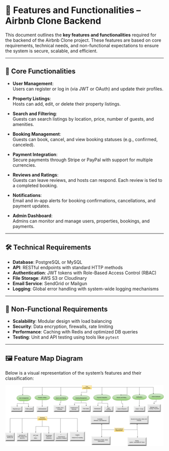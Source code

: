 # 📌 Features and Functionalities – Airbnb Clone Backend

This document outlines the **key features and functionalities** required for the backend of the Airbnb Clone project. These features are based on core requirements, technical needs, and non-functional expectations to ensure the system is secure, scalable, and efficient.

---

## 🔑 Core Functionalities
- **User Management**:  
  Users can register or log in (via JWT or OAuth) and update their profiles.

- **Property Listings**:  
  Hosts can add, edit, or delete their property listings.

- **Search and Filtering**:  
  Guests can search listings by location, price, number of guests, and amenities.

- **Booking Management**:  
  Guests can book, cancel, and view booking statuses (e.g., confirmed, canceled).

- **Payment Integration**:  
  Secure payments through Stripe or PayPal with support for multiple currencies.

- **Reviews and Ratings**:  
  Guests can leave reviews, and hosts can respond. Each review is tied to a completed booking.

- **Notifications**:  
  Email and in-app alerts for booking confirmations, cancellations, and payment updates.

- **Admin Dashboard**:  
  Admins can monitor and manage users, properties, bookings, and payments.

---

## 🛠️ Technical Requirements
- **Database**: PostgreSQL or MySQL  
- **API**: RESTful endpoints with standard HTTP methods  
- **Authentication**: JWT tokens with Role-Based Access Control (RBAC)  
- **File Storage**: AWS S3 or Cloudinary  
- **Email Service**: SendGrid or Mailgun  
- **Logging**: Global error handling with system-wide logging mechanisms

---

## 🚀 Non-Functional Requirements
- **Scalability**: Modular design with load balancing  
- **Security**: Data encryption, firewalls, rate limiting  
- **Performance**: Caching with Redis and optimized DB queries  
- **Testing**: Unit and API testing using tools like `pytest`

---

## 🖼 Feature Map Diagram

Below is a visual representation of the system’s features and their classification:

![Backend Feature Map](./features-and-functionalities.png)
